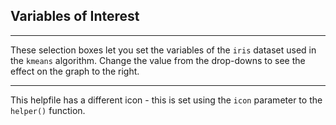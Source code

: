 ## Variables of Interest

***
These selection boxes let you set the variables of the `iris` dataset used in the `kmeans` algorithm. Change the value from the drop-downs to see the effect on the graph to the right.

***
This helpfile has a different icon - this is set using the `icon` parameter to the `helper()` function.
